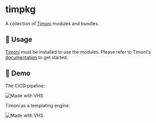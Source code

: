 # timpkg

A collection of [Timoni](https://github.com/stefanprodan/timoni) modules and bundles.

## 📖 Usage

[Timoni](https://timoni.sh/install/) must be installed to use the modules. Please refer to Timoni's [documentation](https://timoni.sh/quickstart/) to get  started.

## 📼 Demo

The CICD pipeline:

![Made with VHS](https://vhs.charm.sh/vhs-1kky5kNDoJXVZkW8B2M2eO.gif)

Timoni as a templating engine:

![Made with VHS](https://vhs.charm.sh/vhs-38hb59MkfSv90OqwIie6BS.gif)
